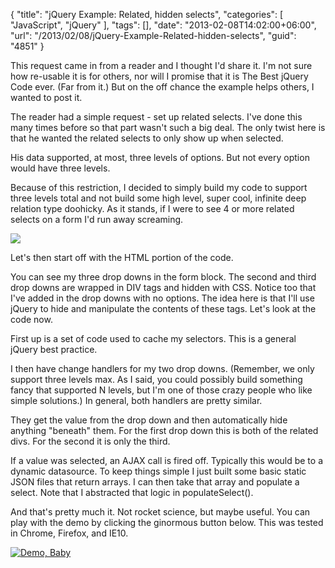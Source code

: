 {
	"title": "jQuery Example: Related, hidden selects",
	"categories": [
		"JavaScript",
		"jQuery"
	],
	"tags": [],
	"date": "2013-02-08T14:02:00+06:00",
	"url": "/2013/02/08/jQuery-Example-Related-hidden-selects",
	"guid": "4851"
}

This request came in from a reader and I thought I'd share it. I'm not sure how re-usable it is for others, nor will I promise that it is The Best jQuery Code ever. (Far from it.) But on the off chance the example helps others, I wanted to post it.
<!--more-->
The reader had a simple request - set up related selects. I've done this many times before so that part wasn't such a big deal. The only twist here is that he wanted the related selects to only show up when selected. 

His data supported, at most, three levels of options. But not every option would have three levels.

Because of this restriction, I decided to simply build my code to support three levels total and not build some high level, super cool, infinite deep relation type doohicky. As it stands, if I were to see 4 or more related selects on a form I'd run away screaming.

<img src="https://static.raymondcamden.com/images/tumblr_mgoqplvaqr1s373hwo1_500.gif" />

Let's then start off with the HTML portion of the code.

<script src="https://gist.github.com/cfjedimaster/4741263.js"></script>

You can see my three drop downs in the form block. The second and third drop downs are wrapped in DIV tags and hidden with CSS. Notice too that I've added in the drop downs with no options. The idea here is that I'll use jQuery to hide and manipulate the contents of these tags. Let's look at the code now.

<script src="https://gist.github.com/cfjedimaster/4741285.js"></script>

First up is a set of code used to cache my selectors. This is a general jQuery best practice. 

I then have change handlers for my two drop downs. (Remember, we only support three levels max. As I said, you could possibly build something fancy that supported N levels, but I'm one of those crazy people who like simple solutions.) In general, both handlers are pretty similar.

They get the value from the drop down and then automatically hide anything "beneath" them. For the first drop down this is both of the related divs. For the second it is only the third. 

If a value was selected, an AJAX call is fired off. Typically this would be to a dynamic datasource. To keep things simple I just built some basic static JSON files that return arrays. I can then take that array and populate a select. Note that I abstracted that logic in populateSelect().

And that's pretty much it. Not rocket science, but maybe useful. You can play with the demo by clicking the ginormous button below. This was tested in Chrome, Firefox, and IE10.

<a href="http://www.raymondcamden.com/demos/2013/feb/8/test.html"><img src="https://static.raymondcamden.com/images/icon_128.png" title="Demo, Baby" border="0"></a>